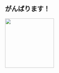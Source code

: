 ## がんばります！

<img src="https://camo.githubusercontent.com/c25e26cd73a44beb29f285b9f79823d1069f1b61feed3e3874d5981b2b2a6d39/68747470733a2f2f632e74656e6f722e636f6d2f56704a673855524c6f723841414141432f6e79616e2d6361742e676966" width="160px"/>
